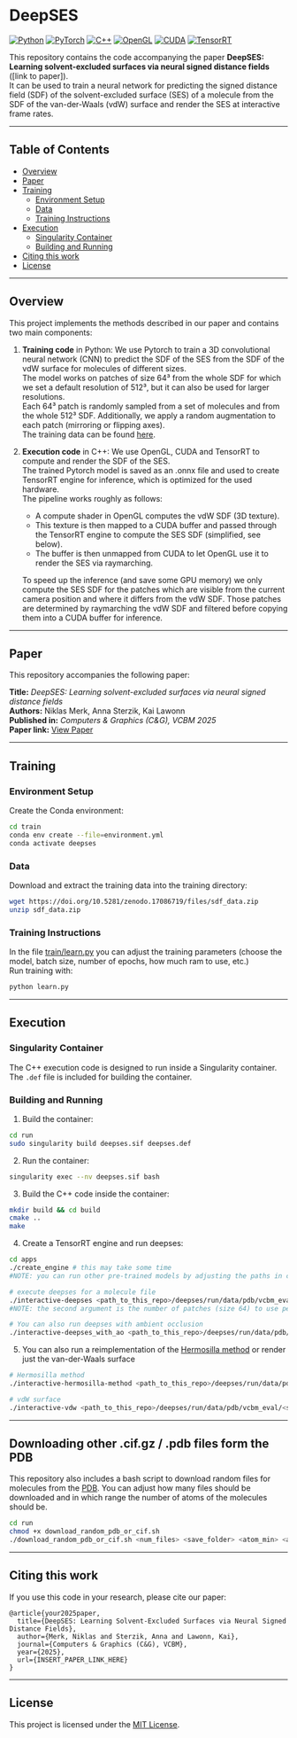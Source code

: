 # DeepSES

[![Python](https://img.shields.io/badge/Python-blue.svg)](https://www.python.org/)
[![PyTorch](https://img.shields.io/badge/PyTorch-orange.svg)](https://pytorch.org/)
[![C++](https://img.shields.io/badge/C%2B%2B-blue.svg)](https://isocpp.org/)
[![OpenGL](https://img.shields.io/badge/OpenGL-lightgrey.svg)](https://www.opengl.org/)
[![CUDA](https://img.shields.io/badge/CUDA-red.svg)](https://developer.nvidia.com/cuda-zone)
[![TensorRT](https://img.shields.io/badge/TensorRT-red.svg)](https://developer.nvidia.com/tensorrt)

This repository contains the code accompanying the paper **DeepSES: Learning solvent-excluded surfaces via neural signed distance fields** ([link to paper]).   
It can be used to train a neural network for predicting the signed distance field (SDF) of the solvent-excluded surface (SES) of a molecule from the SDF of the van-der-Waals (vdW) surface and render the SES at interactive frame rates.

---

## Table of Contents

- [Overview](#overview)  
- [Paper](#paper)  
- [Training](#training)  
  - [Environment Setup](#environment-setup)  
  - [Data](#data)  
  - [Training Instructions](#training-instructions)  
- [Execution](#execution)  
  - [Singularity Container](#singularity-container)  
  - [Building and Running](#building-and-running)   
- [Citing this work](#citing-this-work)  
- [License](#license)  

---

## Overview

This project implements the methods described in our paper and contains two main components:  

1. **Training code** in Python: We use Pytorch to train a 3D convolutional neural network (CNN) to predict the SDF of the SES from the SDF of the vdW surface for molecules of different sizes.     
The model works on patches of size 64³ from the whole SDF for which we set a default resolution of 512³, but it can also be used for larger resolutions.    
Each 64³ patch is randomly sampled from a set of molecules and from the whole 512³ SDF. Additionally, we apply a random augmentation to each patch (mirroring or flipping axes).    
The training data can be found [here](https://doi.org/10.5281/zenodo.17086718).

2. **Execution code** in C++: We use OpenGL, CUDA and TensorRT to compute and render the SDF of the SES.    
The trained Pytorch model is saved as an .onnx file and used to create TensorRT engine for inference, which is optimized for the used hardware.     
The pipeline works roughly as follows:  
    - A compute shader in OpenGL computes the vdW SDF (3D texture). 
    - This texture is then mapped to a CUDA buffer and passed through the TensorRT engine to compute the SES SDF (simplified, see below).
    - The buffer is then unmapped from CUDA to let OpenGL use it to render the SES via raymarching.  

    To speed up the inference (and save some GPU memory) we only compute the SES SDF for the patches which are visible from the current camera position and where it differs from the vdW SDF. Those patches are determined by raymarching the vdW SDF and filtered before copying them into a CUDA buffer for inference.

---

## Paper

This repository accompanies the following paper:

**Title:** *DeepSES: Learning solvent-excluded surfaces via neural signed distance fields*  
**Authors:** Niklas Merk, Anna Sterzik, Kai Lawonn  
**Published in:** *Computers & Graphics (C&G), VCBM 2025*  
**Paper link:** [View Paper](INSERT_PAPER_LINK_HERE)

---

## Training

### Environment Setup

Create the Conda environment:

```bash
cd train
conda env create --file=environment.yml
conda activate deepses
````

### Data

Download and extract the training data into the training directory:

```bash
wget https://doi.org/10.5281/zenodo.17086719/files/sdf_data.zip
unzip sdf_data.zip
```

### Training Instructions

In the file [train/learn.py](learn.py) you can adjust the training parameters (choose the model, batch size, number of epochs, how much ram to use, etc.)     
Run training with:

```bash
python learn.py
```

---

## Execution

### Singularity Container

The C++ execution code is designed to run inside a Singularity container. The `.def` file is included for building the container.

### Building and Running

1. Build the container:

```bash
cd run
sudo singularity build deepses.sif deepses.def
```

2. Run the container:

```bash
singularity exec --nv deepses.sif bash
```

3. Build the C++ code inside the container:

```bash
mkdir build && cd build
cmake ..
make
```
4. Create a TensorRT engine and run deepses:
```bash
cd apps
./create_engine # this may take some time
#NOTE: you can run other pre-trained models by adjusting the paths in create_engine.cc and interactive-deepses.cc

# execute deepses for a molecule file
./interactive-deepses <path_to_this_repo>/deepses/run/data/pdb/vcbm_eval/<some_molecule_file>.cif.gz 8
#NOTE: the second argument is the number of patches (size 64) to use per dimension, this means 8 patches will result in a texture of size (8 * 64 = 512)³.

# You can also run deepses with ambient occlusion
./interactive-deepses_with_ao <path_to_this_repo>/deepses/run/data/pdb/vcbm_eval/<some_molecule_file>.cif.gz 8
```

5. You can also run a reimplementation of the [Hermosilla method](https://doi.org/10.1007/s00371-017-1397-2) or render just the van-der-Waals surface
```bash
# Hermosilla method
./interactive-hermosilla-method <path_to_this_repo>/deepses/run/data/pdb/vcbm_eval/<some_molecule_file>.cif.gz 8

# vdW surface
./interactive-vdw <path_to_this_repo>/deepses/run/data/pdb/vcbm_eval/<some_molecule_file>.cif.gz 8
```

---

## Downloading other .cif.gz / .pdb files form the PDB

This repository also includes a bash script to download random files for molecules from the [PDB](https://www.rcsb.org/). You can adjust how many files should be downloaded and in which range the number of atoms of the molecules should be.

```bash
cd run
chmod +x download_random_pdb_or_cif.sh
./download_random_pdb_or_cif.sh <num_files> <save_folder> <atom_min> <atom_max>
```

---

## Citing this work

If you use this code in your research, please cite our paper:

```
@article{your2025paper,
  title={DeepSES: Learning Solvent-Excluded Surfaces via Neural Signed Distance Fields},
  author={Merk, Niklas and Sterzik, Anna and Lawonn, Kai},
  journal={Computers & Graphics (C&G), VCBM},
  year={2025},
  url={INSERT_PAPER_LINK_HERE}
}
```

---

## License

This project is licensed under the [MIT License](LICENSE).
